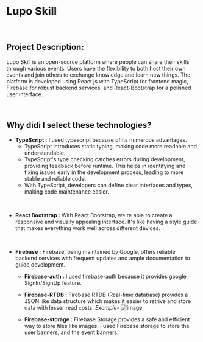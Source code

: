 # Lupo Skill

<br/>

## Project Description:

Lupo Skill is an open-source platform where people can share their skills through various events. Users have the flexibility to both host their own events and join others to exchange knowledge and learn new things. The platform is developed using React.js with TypeScript for frontend magic, Firebase for robust backend services, and React-Bootstrap for a polished user interface.

<br/>

## Why didi I select these technologies?
* **TypeScript :** I used typescript because of its numerous advantages.
  - TypeScript introduces static typing, making code more readable and understandable.
  - TypeScript's type checking catches errors during development, providing feedback before runtime. This helps in identifying and fixing issues early in the development process, leading to more stable and reliable code.
  - With TypeScript, developers can define clear interfaces and types, making code maintenance easier.

<br/>

* **React Bootstrap :**  With React Bootstrap, we're able to create a responsive and visually appealing interface. It's like having a style guide that makes everything work well across different devices.

<br/>

* **Firebase :** Firebase, being maintained by Google, offers reliable backend services with frequent updates and ample documentation to guide development.
  - **Firebase-auth :** I used firebase-auth because it provides google SignIn/SignUp feature.
  - **Firebase-RTDB :** Firebase RTDB (Real-time database) provides a JSON like data structure which makes it easier to retrive and store data with lesser read costs. *Example-*
    ![image](https://github.com/Tanay-ErrorCode/lupo-skill/assets/90561803/2cb64b72-f94e-4159-a0b5-1ed855a824c6)

  - **Firebase-storage :**  Firebase Storage provides a safe and efficient way to store files like images. I used Firebase storage to store the user banners, and the event banners.
